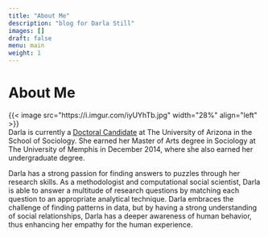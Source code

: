 ```yaml
---
title: "About Me"
description: "blog for Darla Still"
images: []
draft: false
menu: main
weight: 1
---
```

<html>
<head>
  <style>
img {
  float: left;
}
</style>
</head>
<body>

<h1>About Me</h1>
<p>{{< image src="https://i.imgur.com/iyUYhTb.jpg" width="28%" align="left" >}}
<BR>
Darla is currently a <a href="https://sociology.arizona.edu/user/darla-still">Doctoral Candidate</a> at The University of Arizona in the School of Sociology. She earned her Master of Arts degree in Sociology at The University of Memphis in December 2014, where she also earned her undergraduate degree.</p>

<p>Darla has a strong passion for finding answers to puzzles through her research skills. As a methodologist and computational social scientist, Darla is able to answer a multitude of research questions by matching each question to an appropriate analytical technique. Darla embraces the challenge of finding patterns in data, but by having a strong understanding of social relationships, Darla has a deeper awareness of human behavior, thus enhancing her empathy for the human experience. </p> 



<BR CLEAR=”right”/> 
